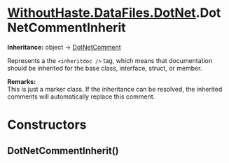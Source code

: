 # [WithoutHaste.DataFiles.DotNet](TableOfContents.WithoutHaste.DataFiles.DotNet.md).DotNetCommentInherit

**Inheritance:** object → [DotNetComment](WithoutHaste.DataFiles.DotNet.DotNetComment.md)  

Represents a the `<inheritdoc />` tag, which means that documentation should be inherited for the base class, interface, struct, or member.  

**Remarks:**  
This is just a marker class. If the inheritance can be resolved, the inherited comments will automatically replace this comment.  

# Constructors

## DotNetCommentInherit()

